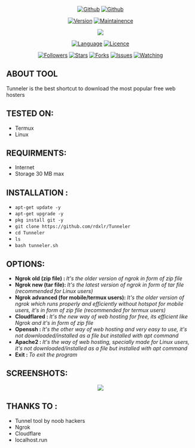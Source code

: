 <link rel="icon" type="image/x-icon" href="https://rdxlr.github.io/logo/favicon.ico">

<p align="center">
<a href="https://github.com/rdxlr"><img title="Github" src="https://img.shields.io/badge/rdxlr-grey?style=for-the-badge&logo=github"></a>
<a href="https://github.com/rdxlr/tunneler"><img title="Github" src="https://img.shields.io/badge/Tunneler-yellow?style=for-the-badge"></a>
</p>

<p align="center">
<a href="https://github.com/RDXLR/Tunneler"><img title="Version" src="https://img.shields.io/badge/Version-1.0-green.svg"></a>
<a href="https://github.com/RDXLR/Tunneler"><img title="Maintainence" src="https://img.shields.io/badge/Maintained%3F-yes-green.svg"></a>
</p>

<p align="center">
<img src="https://raw.githubusercontent.com/RDXLR/Tunneler/main/core/pics/Tunneler-poster.png">
</p>

<p align="center">
<a href="https://github.com/rdxlr"><img title="Language" src="https://img.shields.io/badge/Made%20with-Bash-1f425f.svg?v=103"></a>
<a href="https://github.com/rdxlr"><img title="Licence" src="https://img.shields.io/badge/License-GNU General Public License v3.0-blue.svg"></a>
</p>

<p align="center">
<a href="https://github.com/rdxlr"><img title="Followers" src="https://img.shields.io/github/followers/rdxlr?color=blue&style=flat-square"></a>
<a href="https://github.com/rdxlr/tunneler"><img title="Stars" src="https://img.shields.io/github/stars/rdxlr/tunneler?color=red&style=flat-square"></a>
<a href="https://github.com/rdxlr/tunneler"><img title="Forks" src="https://img.shields.io/github/forks/rdxlr/tunneler?color=red&style=flat-square"></a>
<a href="https://github.com/rdxlr/tunneler"><img title="Issues" src="https://img.shields.io/github/issues/rdxlr/tunneler?color=red&style=flat-square"></a>
<a href="https://github.com/rdxlr/tunneler"><img title="Watching" src="https://img.shields.io/github/watchers/rdxlr/tunneler?label=Watchers&color=red&style=flat-square"></a>
</p>

## ABOUT TOOL
Tunneler is the best shortcut to download the most popular free web hosters

## TESTED ON:
* Termux
* Linux

## REQUIRMENTS:
* Internet 
* Storage 30 MB max

## INSTALLATION :
* `apt-get update -y`
* `apt-get upgrade -y`
* `pkg install git -y`
* `git clone https://github.com/rdxlr/Tunneler`
* `cd Tunneler`
* `ls`
* `bash tunneler.sh`

## OPTIONS:
* <b>Ngrok old (zip file) : </b> <i> It's the older version of ngrok in form of zip file</i>
* <b>Ngrok new (tar file): </b> <i> It's the latest version of ngrok in form of tar file (recommended for Linux users)</i>
* <b>Ngrok advanced (for mobile/termux users): </b> <i> It's the older version of ngrok which runs properly and efficiently without hotspot for mobile users, it's in form of zip file (recommended for termux users)</i>
* <b>Cloudflared : </b> <i> It's the new way of web hosting for free, its efficient like Ngrok and it's in form of zip file</i>
* <b>Openssh : </b> <i> It's the other way of web hosting and very easy to use, it's not downloaded/installed as a file but installed with apt command</i>
* <b>Apache2 : </b> <i> It's the way of web hosting, specially made for Linux users, it's not downloaded/installed as a file but installed with apt command</i>
* <b>Exit : </b> <i> To exit the program </i>
## SCREENSHOTS:

<p align="center">
<img src="https://raw.githubusercontent.com/RDXLR/Tunneler/main/core/pics/ss1.png">
</p>

## THANKS TO :
* Tunnel tool by noob hackers
* Ngrok
* Cloudflare
* localhost.run
